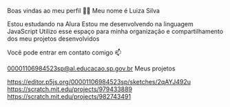 Boas vindas ao meu perfil 💙💙 Meu nome é Luiza Silva

Estou estudando na Alura Estou me desenvolvendo na linguagem JavaScript Utilizo esse espaço para minha organização e compartilhamento dos meu projetos desenvolvidos

Você pode entrar em contato comigo 📫

00001106984523sp@al.educacao.sp.gov.br
Meus projetos

https://editor.p5js.org/00001106984523sp/sketches/2qAYJ492u
https://scratch.mit.edu/projects/979433889
https://scratch.mit.edu/projects/982743491
